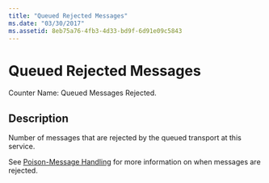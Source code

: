 ```yaml
---
title: "Queued Rejected Messages"
ms.date: "03/30/2017"
ms.assetid: 8eb75a76-4fb3-4d33-bd9f-6d91e09c5843
---
```

# Queued Rejected Messages
Counter Name: Queued Messages Rejected.  
  
## Description  
 Number of messages that are rejected by the queued transport at this service.  
  
 See [Poison-Message Handling](/dotnet/framework/wcf/feature-details/poison-message-handling) for more information on when messages are rejected.

